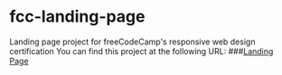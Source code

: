 # fcc-landing-page
Landing page project for freeCodeCamp's responsive web design certification
You can find this project at the following URL:
###[Landing Page](https://turanaktass.github.io/fcc-landing-page/)
